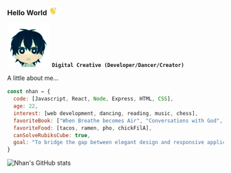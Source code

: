 ### Hello World <img src="waving.gif" width="20">

<img src="littledude.gif" width="100"> **`Digital Creative (Developer/Dancer/Creator)`**

A little about me...
```javascript
const nhan = {
  code: [Javascript, React, Node, Express, HTML, CSS],
  age: 22,
  interest: [web development, dancing, reading, music, chess],
  favoriteBook: ["When Breathe becomes Air", "Conversations with God", "Sapiens", "The Courage to be Disliked"],
  favoriteFood: [tacos, ramen, pho, chickFilA],
  canSolveRubiksCube: true,
  goal: "To bridge the gap between elegant design and responsive application."
}
```

![Nhan's GitHub stats](https://github-readme-stats.vercel.app/api?username=nhanng19&show_icons=true&theme=github_dark)
